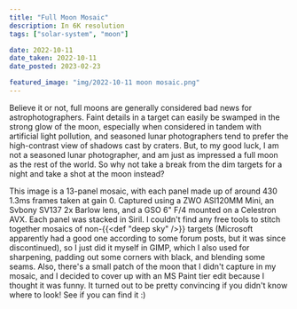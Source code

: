 ```yaml
---
title: "Full Moon Mosaic"
description: In 6K resolution
tags: ["solar-system", "moon"]

date: 2022-10-11
date_taken: 2022-10-11
date_posted: 2023-02-23

featured_image: "img/2022-10-11 moon mosaic.png"
---
```


Believe it or not, full moons are generally considered bad news for astrophotographers. Faint details in a target can easily be swamped in the strong glow of the moon, especially when considered in tandem with artificial light pollution, and seasoned lunar photographers tend to prefer the high-contrast view of shadows cast by craters. But, to my good luck, I am not a seasoned lunar photographer, and am just as impressed a full moon as the rest of the world. So why not take a break from the dim targets for a night and take a shot at the moon instead?

This image is a 13-panel mosaic, with each panel made up of around 430 1.3ms frames taken at gain 0. Captured using a ZWO ASI120MM Mini, an Svbony SV137 2x Barlow lens, and a GSO 6" F/4 mounted on a Celestron AVX. Each panel was stacked in Siril. I couldn't find any free tools to stitch together mosaics of non-{{<def "deep sky" />}} targets (Microsoft apparently had a good one according to some forum posts, but it was since discontinued), so I just did it myself in GIMP, which I also used for sharpening, padding out some corners with black, and blending some seams. Also, there's a small patch of the moon that I didn't capture in my mosaic, and I decided to cover up with an MS Paint tier edit because I thought it was funny. It turned out to be pretty convincing if you didn't know where to look! See if you can find it :)